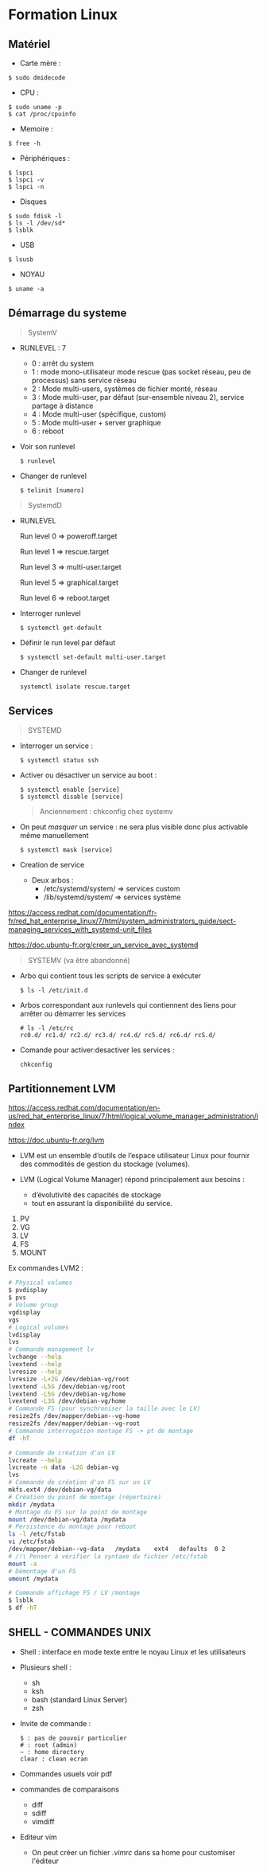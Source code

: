 # Formation Linux

## Matériel

- Carte mère : 

```$ sudo dmidecode```

- CPU :

```
$ sudo uname -p
$ cat /proc/cpuinfo
```

- Memoire :

```
$ free -h
```

- Périphériques :

```
$ lspci
$ lspci -v
$ lspci -n
```

- Disques

```
$ sudo fdisk -l
$ ls -l /dev/sd*
$ lsblk
```

- USB

```
$ lsusb
```

- NOYAU

```
$ uname -a
```


## Démarrage du systeme 

> SystemV

- RUNLEVEL : 7
    - 0 : arrêt du system
    - 1 : mode mono-utilisateur mode rescue (pas socket réseau, peu de processus) sans service réseau
    - 2 : Mode multi-users, systèmes de fichier monté, réseau
    - 3 : Mode multi-user, par défaut (sur-ensemble niveau 2), service partage à distance
    - 4 : Mode multi-user (spécifique, custom)
    - 5 : Mode multi-user + server graphique
    - 6 : reboot

- Voir son runlevel 
  ```
  $ runlevel
  ```
- Changer de runlevel
  ```
  $ telinit [numero]
  ```

> SystemdD

- RUNLEVEL

  Run level 0 => poweroff.target

  Run level 1 => rescue.target

  Run level 3 => multi-user.target

  Run level 5 => graphical.target

  Run level 6 => reboot.target

- Interroger runlevel

    ```
    $ systemctl get-default
    ```

- Définir le run level par défaut

    ```
    $ systemctl set-default multi-user.target
    ```

- Changer de runlevel

   ```
   systemctl isolate rescue.target
   ```

## Services

> SYSTEMD

- Interroger un service :

    ```
    $ systemctl status ssh
    ```

- Activer ou désactiver un service au boot :

   ```
   $ systemctl enable [service]
   $ systemctl disable [service]
   ```

   > Anciennement : chkconfig chez systemv

- On peut *masquer* un service : ne sera plus visible donc plus activable même manuellement

   ```
   $ systemctl mask [service]
   ```

- Creation de service 

    - Deux arbos : 
        -   /etc/systemd/system/ => services custom
        -   /lib/systemd/system/ => services système

https://access.redhat.com/documentation/fr-fr/red_hat_enterprise_linux/7/html/system_administrators_guide/sect-managing_services_with_systemd-unit_files

https://doc.ubuntu-fr.org/creer_un_service_avec_systemd


> SYSTEMV (va être abandonné)

 - Arbo qui contient tous les scripts de service à exécuter 

    ```
    $ ls -l /etc/init.d
    ```

 - Arbos correspondant aux runlevels qui contiennent des liens pour arrêter ou démarrer les services
   ```
   # ls -l /etc/rc
   rc0.d/ rc1.d/ rc2.d/ rc3.d/ rc4.d/ rc5.d/ rc6.d/ rcS.d/ 
   ```

 - Comande pour activer:desactiver les services :
   ```
   chkconfig
   ```


## Partitionnement LVM

https://access.redhat.com/documentation/en-us/red_hat_enterprise_linux/7/html/logical_volume_manager_administration/index

https://doc.ubuntu-fr.org/lvm

- LVM est un ensemble d’outils de l’espace utilisateur Linux pour fournir des commodités de gestion du stockage (volumes).

- LVM (Logical Volume Manager) répond principalement aux besoins :

    - d’évolutivité des capacités de stockage
    - tout en assurant la disponibilité du service.


1. PV
2. VG
3. LV
4. FS
5. MOUNT


Ex commandes LVM2 :

```bash
# Physical volumes
$ pvdisplay
$ pvs
# Volume group
vgdisplay
vgs
# Logical volumes
lvdisplay
lvs
# Commande management lv
lvchange --help
lvextend --help
lvresize --help
lvresize -L+2G /dev/debian-vg/root
lvextend -L5G /dev/debian-vg/root 
lvextend -L5G /dev/debian-vg/home 
lvextend -L3G /dev/debian-vg/home 
# Commande FS (pour synchroniser la taille avec le LV)
resize2fs /dev/mapper/debian--vg-home
resize2fs /dev/mapper/debian--vg-root
# Commande interrogation montage FS -> pt de montage
df -hT

# Commande de création d'un LV
lvcreate --help
lvcreate -n data -L2G debian-vg 
lvs
# Commande de création d'un FS sur un LV
mkfs.ext4 /dev/debian-vg/data 
# Création du point de montage (répertoire)
mkdir /mydata
# Montage du FS sur le point de montage
mount /dev/debian-vg/data /mydata
# Persistence du montage pour reboot
ls -l /etc/fstab 
vi /etc/fstab 
/dev/mapper/debian--vg-data   /mydata    ext4   defaults  0 2
# /!\ Penser à vérifier la syntaxe du fichier /etc/fstab 
mount -a
# Démontage d'un FS
umount /mydata 

# Commande affichage FS / LV /montage
$ lsblk
$ df -hT
```


## SHELL - COMMANDES UNIX

 - Shell : interface en mode texte entre le noyau Linux et les utilisateurs
  - Plusieurs shell :
    - sh
    - ksh
    - bash (standard Linux Server)
    - zsh

- Invite de commande :
  
  ```
  $ : pas de pouvoir particulier
  # : root (admin)
  ~ : home directory
  clear : clean ecran
  ```

- Commandes usuels voir pdf

- commandes de comparaisons 

   - diff
   - sdiff
   - vimdiff

- Editeur vim 
  - On peut créer un fichier *.vimrc* dans sa home pour customiser l'éditeur

